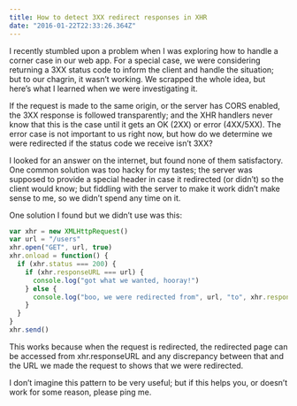 ```yaml
---
title: How to detect 3XX redirect responses in XHR
date: "2016-01-22T22:33:26.364Z"
---
```


I recently stumbled upon a problem when I was exploring how to handle a corner case in our web app. For a special case, we were considering returning a 3XX status code to inform the client and handle the situation; but to our chagrin, it wasn’t working. We scrapped the whole idea, but here’s what I learned when we were investigating it.

If the request is made to the same origin, or the server has CORS enabled, the 3XX response is followed transparently; and the XHR handlers never know that this is the case until it gets an OK (2XX) or error (4XX/5XX). The error case is not important to us right now, but how do we determine we were redirected if the status code we receive isn’t 3XX?

I looked for an answer on the internet, but found none of them satisfactory. One common solution was too hacky for my tastes; the server was supposed to provide a special header in case it redirected (or didn’t) so the client would know; but fiddling with the server to make it work didn’t make sense to me, so we didn’t spend any time on it.

One solution I found but we didn’t use was this:

```javascript
var xhr = new XMLHttpRequest()
var url = "/users"
xhr.open("GET", url, true)
xhr.onload = function() {
  if (xhr.status === 200) {
    if (xhr.responseURL === url) {
      console.log("got what we wanted, hooray!")
    } else {
      console.log("boo, we were redirected from", url, "to", xhr.responseURL)
    }
  }
}
xhr.send()
```

This works because when the request is redirected, the redirected page can be accessed from xhr.responseURL and any discrepancy between that and the URL we made the request to shows that we were redirected.

I don’t imagine this pattern to be very useful; but if this helps you, or doesn’t work for some reason, please ping me.
